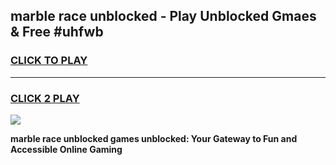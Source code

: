 
## marble race unblocked - Play Unblocked Gmaes & Free #uhfwb
<h3>
<a href="https://news.freeplayer.one?title=marble_race_unblocked&ref=24F">CLICK TO PLAY</a></h3>
<hr>

<h3>
<a href="https://news.freeplayer.one?title=marble_race_unblocked&ref=24F">CLICK 2 PLAY</a>
  
</h3>

<a href="https://news.freeplayer.one?title=marble_race_unblocked&ref=24F/"><img src="https://clearcache.store/games.png"></a>


**marble race unblocked games unblocked: Your Gateway to Fun and Accessible Online Gaming**
